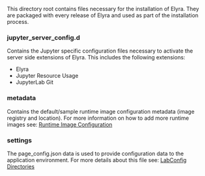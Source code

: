 <!--
{% comment %}
Copyright 2018-2021 Elyra Authors

Licensed under the Apache License, Version 2.0 (the "License");
you may not use this file except in compliance with the License.
You may obtain a copy of the License at

http://www.apache.org/licenses/LICENSE-2.0

Unless required by applicable law or agreed to in writing, software
distributed under the License is distributed on an "AS IS" BASIS,
WITHOUT WARRANTIES OR CONDITIONS OF ANY KIND, either express or implied.
See the License for the specific language governing permissions and
limitations under the License.
{% endcomment %}
-->

This directory root contains files necessary for the installation of Elyra. They are packaged with every
release of Elyra and used as part of the installation process.

### jupyter_server_config.d

Contains the Jupyter specific configuration files necessary to activate the server side extensions of Elyra. This includes the following extensions:
- Elyra
- Jupyter Resource Usage
- JupyterLab Git 

### metadata

Contains the default/sample runtime image configuration metadata (image registry and location). For more information on how to add more runtime images see: [Runtime Image Configuration](https://elyra.readthedocs.io/en/latest/user_guide/runtime-image-conf.html#runtime-image-configuration)

### settings

The page_config.json data is used to provide configuration data to the application environment. For more details about this file see: [LabConfig Directories](https://jupyterlab.readthedocs.io/en/latest/user/directories.html#labconfig-directories)